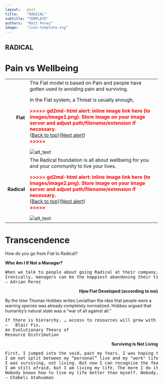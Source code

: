 ```yaml
---
layout:   post
title:    "RADICAL"
subtitle: "TEMPLATE"
authors:  "Matt Perez"
image:    "icon-template.svg"
---
```


<div style='display:none;'>
 <p></p>
</div>

<h2>RADICAL</h2>


<h1>Pain vs Wellbeing</h1>



<table>
  <tr>
   <td>
<p style="text-align: right">
<strong>Fiat</strong></p>

   </td>
   <td>The Fiat model is based on Pain and people have gotten used to avoiding pain and surviving.
<p>
In the Fiat system, a Threat is usually enough,
<p>


<p id="gdcalert1" ><span style="color: red; font-weight: bold">>>>>>  gd2md-html alert: inline image link here (to images/image1.png). Store image on your image server and adjust path/filename/extension if necessary. </span><br>(<a href="#">Back to top</a>)(<a href="#gdcalert2">Next alert</a>)<br><span style="color: red; font-weight: bold">>>>>> </span></p>


<img src="images/image1.png" width="" alt="alt_text" title="image_tooltip">

   </td>
  </tr>
  <tr>
   <td>
<p style="text-align: right">
<strong>Radical</strong></p>

   </td>
   <td>The Radical foundation is all about wellbeing for you and your community to live your lives.
<p>


<p id="gdcalert2" ><span style="color: red; font-weight: bold">>>>>>  gd2md-html alert: inline image link here (to images/image2.png). Store image on your image server and adjust path/filename/extension if necessary. </span><br>(<a href="#">Back to top</a>)(<a href="#gdcalert3">Next alert</a>)<br><span style="color: red; font-weight: bold">>>>>> </span></p>


<img src="images/image2.png" width="" alt="alt_text" title="image_tooltip">
 
   </td>
  </tr>
</table>


<h1>Transcendence</h1>


<p>
How do you go from Fiat to Radical?
</p>
  <tr>
   <td><strong>Who Am I If Not a Manager?</strong>
</p>
   </td>
   <td>



<pre class="prettyprint">When we talk to people about going Radical at their company, many perceive an existential threat to managers. "If you are getting rid of my job type, then you are getting rid of me."
Ironically, managers can be the happiest abandoning their titles and becoming co-owners with their former employees. People who are today "managers" will benefit the most by going Radical because they are currently boxed up by the Fiat hierarchy.
— Adrian Perez</pre>


   </td>
  </tr>
  <tr>
   <td><p style="text-align: right">
<strong>Hpw Fiat Developed (according to me)</strong></p>

</p>
   </td>
   <td>By the time Thomas Hobbes writes Leviathan the idea that people were a warring species was already completely normalized. Hobbes argued that humanity’s natural state was a “war of all against all.”
</p>



<pre class="prettyprint">If there is hierarchy, … access to resources will grow with hierarchical power.
—	Blair Fix,
An Evolutionary Theory of
Resource Distribution</pre>


   </td>
  </tr>
  <tr>
   <td><p style="text-align: right">
<strong>Surviving Is Not Living</strong></p>

</p>
   </td>
   <td>



<pre class="prettyprint">First, I jumped into the void, past my fears. I was hoping to go through it safely. Instead I came out stronger, with a positive view of life. It was a blind jump, but I discovered the light in my life.
I am not split between my &ldquo;personal&rdquo; live and my "work" life. I am one and the same no matter what I am doing.
I was surviving, not living. But now I can recognize the fears that held me in survival mode. I can go around them, lovingly, and go on with my life, guiding me, not my fears.
I am still afraid, but I am living my life. The more I do it, the easier it gets. I am not afraid of dying, so I am not afraid of living.
Nobody knows how to live my life better than myself. Nobody, besides me, knows what's best for me.
— Chabeli Atahuaman</pre>


   </td>
  </tr>
